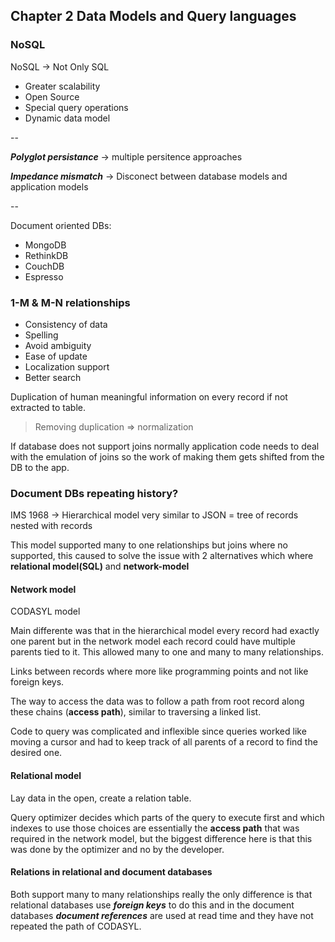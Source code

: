 
## Chapter 2 Data Models and Query languages

### NoSQL

NoSQL -> Not Only SQL

- Greater scalability
- Open Source
- Special query operations
- Dynamic data model

-- 


***Polyglot persistance*** -> multiple persitence approaches

***Impedance mismatch*** -> Disconect between database models and application models

-- 

Document oriented DBs:

- MongoDB
- RethinkDB
- CouchDB
- Espresso

### 1-M & M-N relationships

- Consistency of data
- Spelling
- Avoid ambiguity
- Ease of update
- Localization support
- Better search

Duplication of human meaningful information on every record if not extracted to table.

> Removing duplication => normalization

If database does not support joins normally application code needs to deal with the emulation of joins so the work of making them gets shifted from the DB to the app.

### Document DBs repeating history?

IMS 1968 -> Hierarchical model very similar to JSON = tree of records nested with records

This model supported many to one relationships but joins where no supported, this caused to solve the issue with 2 alternatives which where **relational model(SQL)** and **network-model**

#### Network model
CODASYL model


Main differente was that in the hierarchical model every record had exactly one parent but in the network model each record could have multiple parents tied to it. This allowed many to one and many to many relationships.

Links between records where more like programming points and not like foreign keys.

The way to access the data was to follow a path from root record along these chains (**access path**), similar to traversing a linked list.

Code to query was complicated and inflexible since queries worked like moving a cursor and had to keep track of all parents of a record to find the desired one.

#### Relational model

Lay data in the open, create a relation table.

Query optimizer decides which parts of the query to execute first and which indexes to use those choices are essentially the **access path** that was required in the network model, but the biggest difference here is that this was done by the optimizer and no by the developer.

#### Relations in relational and document databases
Both support many to many relationships really the only difference is that relational databases use ***foreign keys*** to do this and in the document databases ***document references*** are used at read time and they have not repeated the path of CODASYL.









